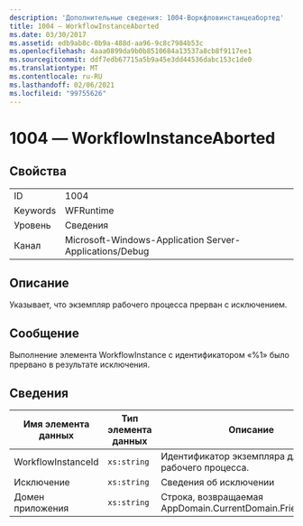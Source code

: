```yaml
---
description: 'Дополнительные сведения: 1004-Воркфловинстанцеабортед'
title: 1004 ― WorkflowInstanceAborted
ms.date: 03/30/2017
ms.assetid: edb9ab8c-0b9a-488d-aa96-9c8c7984b53c
ms.openlocfilehash: 4aaa0899da9b0b8510684a13537a8cb8f9117ee1
ms.sourcegitcommit: ddf7edb67715a5b9a45e3dd44536dabc153c1de0
ms.translationtype: MT
ms.contentlocale: ru-RU
ms.lasthandoff: 02/06/2021
ms.locfileid: "99755626"
---
```

# <a name="1004---workflowinstanceaborted"></a>1004 ― WorkflowInstanceAborted

## <a name="properties"></a>Свойства

|||
|-|-|
|ID|1004|
|Keywords|WFRuntime|
|Уровень|Сведения|
|Канал|Microsoft-Windows-Application Server-Applications/Debug|

## <a name="description"></a>Описание

Указывает, что экземпляр рабочего процесса прерван с исключением.

## <a name="message"></a>Сообщение

Выполнение элемента WorkflowInstance с идентификатором «%1» было прервано в результате исключения.

## <a name="details"></a>Сведения

|Имя элемента данных|Тип элемента данных|Описание|
|--------------------|--------------------|-----------------|
|WorkflowInstanceId|`xs:string`|Идентификатор экземпляра для рабочего процесса.|
|Исключение|`xs:string`|Сведения об исключении|
|Домен приложения|`xs:string`|Строка, возвращаемая AppDomain.CurrentDomain.FriendlyName.|
